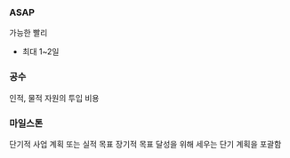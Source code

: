 ### ASAP
가능한 빨리
- 최대 1~2일

### 공수
인적, 물적 자원의 투입 비용

### 마일스톤
단기적 사업 계획 또는 실적 목표
장기적 목표 달성을 위해 세우는 단기 계획을 포괄함
